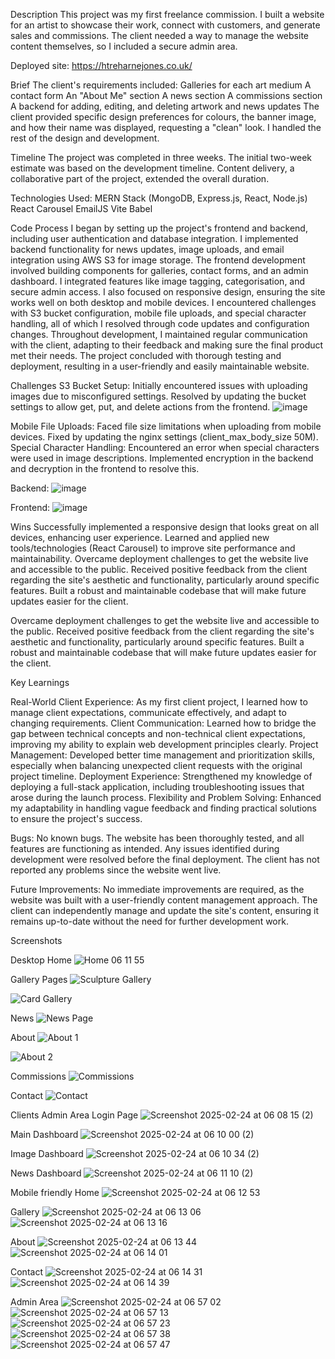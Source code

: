 Description 
This project was my first freelance commission. I built a website for an artist to showcase their work, connect with customers, and generate sales and commissions. The client needed a way to manage the website content themselves, so I included a secure admin area.

Deployed site:
https://htreharnejones.co.uk/

Brief 
The client's requirements included:
Galleries for each art medium
A contact form
An "About Me" section
A news section
A commissions section
A backend for adding, editing, and deleting artwork and news updates
The client provided specific design preferences for colours, the banner image, and how their name was displayed, requesting a "clean" look. I handled the rest of the design and development.

Timeline
The project was completed in three weeks. The initial two-week estimate was based on the development timeline. Content delivery, a collaborative part of the project, extended the overall duration.

Technologies Used:
MERN Stack (MongoDB, Express.js, React, Node.js)
React Carousel
EmailJS
Vite
Babel

Code Process
I began by setting up the project's frontend and backend, including user authentication and database integration. I implemented backend functionality for news updates, image uploads, and email integration using AWS S3 for image storage.
The frontend development involved building components for galleries, contact forms, and an admin dashboard. I integrated features like image tagging, categorisation, and secure admin access. I also focused on responsive design, ensuring the site works well on both desktop and mobile devices.
I encountered challenges with S3 bucket configuration, mobile file uploads, and special character handling, all of which I resolved through code updates and configuration changes.
Throughout development, I maintained regular communication with the client, adapting to their feedback and making sure the final product met their needs. The project concluded with thorough testing and deployment, resulting in a user-friendly and easily maintainable website.

Challenges
S3 Bucket Setup: Initially encountered issues with uploading images due to misconfigured settings. Resolved by updating the bucket settings to allow get, put, and delete actions from the frontend.
![image](https://github.com/user-attachments/assets/e5d5479c-436e-45e1-b02d-eede137c6d27)


Mobile File Uploads: Faced file size limitations when uploading from mobile devices. Fixed by updating the nginx settings (client_max_body_size 50M).
Special Character Handling: Encountered an error when special characters were used in image descriptions. Implemented encryption in the backend and decryption in the frontend to resolve this.

Backend:
![image](https://github.com/user-attachments/assets/79d4cf67-35af-480e-bc68-2e77bf9dc616)


Frontend:
![image](https://github.com/user-attachments/assets/1ba9213b-197b-4db9-9d7b-2e29a6e3a203)


Wins
Successfully implemented a responsive design that looks great on all devices, enhancing user experience.
Learned and applied new tools/technologies (React Carousel) to improve site performance and maintainability.
Overcame deployment challenges to get the website live and accessible to the public.
Received positive feedback from the client regarding the site's aesthetic and functionality, particularly around specific features.
Built a robust and maintainable codebase that will make future updates easier for the client.


Overcame deployment challenges to get the website live and accessible to the public.
Received positive feedback from the client regarding the site's aesthetic and functionality, particularly around specific features.
Built a robust and maintainable codebase that will make future updates easier for the client.


Key Learnings

Real-World Client Experience: As my first client project, I learned how to manage client expectations, communicate effectively, and adapt to changing requirements.
Client Communication: Learned how to bridge the gap between technical concepts and non-technical client expectations, improving my ability to explain web development principles clearly.
Project Management: Developed better time management and prioritization skills, especially when balancing unexpected client requests with the original project timeline.
Deployment Experience: Strengthened my knowledge of deploying a full-stack application, including troubleshooting issues that arose during the launch process.
Flexibility and Problem Solving: Enhanced my adaptability in handling vague feedback and finding practical solutions to ensure the project's success.


Bugs:
No known bugs. The website has been thoroughly tested, and all features are functioning as intended. Any issues identified during development were resolved before the final deployment. The client has not reported any problems since the website went live.


Future Improvements:
No immediate improvements are required, as the website was built with a user-friendly content management approach. The client can independently manage and update the site's content, ensuring it remains up-to-date without the need for further development work.

Screenshots

Desktop
Home
![Home 06 11 55](https://github.com/user-attachments/assets/02bdbaed-9d1e-4354-9606-389c8a529461)

Gallery Pages
![Sculpture Gallery](https://github.com/user-attachments/assets/1c14d204-1cb7-44bf-8a3f-a8212696cca3)

![Card Gallery](https://github.com/user-attachments/assets/237587aa-d8ef-489e-9731-df2b2c0e79c2)

News
![News Page](https://github.com/user-attachments/assets/ca968066-f9ae-477c-be7a-015847870a58)

About
![About 1](https://github.com/user-attachments/assets/2e3875dc-f811-4812-bf95-8491923ae4d5)

![About 2](https://github.com/user-attachments/assets/ce33c3a2-022a-4d6a-85c3-35eb030ea3b0)


Commissions
![Commissions](https://github.com/user-attachments/assets/1240e558-8f4e-4987-9a69-85c55c3e43b8)

Contact
![Contact](https://github.com/user-attachments/assets/eba2f4f8-249c-46c5-b316-50c16bad2d25)


Clients Admin Area
Login Page
![Screenshot 2025-02-24 at 06 08 15 (2)](https://github.com/user-attachments/assets/473a048a-d0c1-4046-baf9-18c37a1874cb)

Main Dashboard
![Screenshot 2025-02-24 at 06 10 00 (2)](https://github.com/user-attachments/assets/e6a3cbe5-93b7-4ba6-9477-d4739619745f)

Image Dashboard
![Screenshot 2025-02-24 at 06 10 34 (2)](https://github.com/user-attachments/assets/70d5fa34-7834-4031-aa12-da1e3fce5ef6)

News Dashboard
![Screenshot 2025-02-24 at 06 11 10 (2)](https://github.com/user-attachments/assets/468bec56-5e7b-46e0-b79a-a907262be7e1)


Mobile friendly
Home
![Screenshot 2025-02-24 at 06 12 53](https://github.com/user-attachments/assets/4d12ac17-e980-4df4-8d28-3cee1e60194f)

Gallery
![Screenshot 2025-02-24 at 06 13 06](https://github.com/user-attachments/assets/a458d420-ba56-4d36-ae6e-83c22698d4b1)
![Screenshot 2025-02-24 at 06 13 16](https://github.com/user-attachments/assets/6cdfc0df-3260-4056-9be5-68c142dd04e0)

About
![Screenshot 2025-02-24 at 06 13 44](https://github.com/user-attachments/assets/7b801f91-bfb1-42b2-9dcd-c12b70786e95)
![Screenshot 2025-02-24 at 06 14 01](https://github.com/user-attachments/assets/25980483-26b6-430e-a718-a6fc4704ba07)

Contact
![Screenshot 2025-02-24 at 06 14 31](https://github.com/user-attachments/assets/08f1395b-0712-497f-b9b5-a4db5c7ad539)
![Screenshot 2025-02-24 at 06 14 39](https://github.com/user-attachments/assets/7ae6af74-c3a5-4bb8-8f17-081164600d2a)

Admin Area
![Screenshot 2025-02-24 at 06 57 02](https://github.com/user-attachments/assets/88613361-e26d-46ec-bfe1-9b38546db3a8)
![Screenshot 2025-02-24 at 06 57 13](https://github.com/user-attachments/assets/10fb0d4c-4b7c-40d6-bd17-82c3b387467d)
![Screenshot 2025-02-24 at 06 57 23](https://github.com/user-attachments/assets/c9056a8d-9e75-45de-86b5-39d31d9da7c2)
![Screenshot 2025-02-24 at 06 57 38](https://github.com/user-attachments/assets/4af3c5f7-6652-465c-86cf-3a963c57ca05)
![Screenshot 2025-02-24 at 06 57 47](https://github.com/user-attachments/assets/97cd789b-f14e-42be-a447-d4b19342221f)



